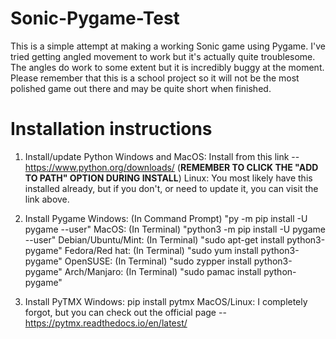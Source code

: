 # Sonic-Pygame-Test
This is a simple attempt at making a working Sonic game using Pygame. I've tried getting angled movement to work but it's actually quite troublesome. The angles do work to some extent but it is incredibly buggy at the moment. Please remember that this is a school project so it will not be the most polished game out there and may be quite short when finished.

# Installation instructions
1. Install/update Python
  Windows and MacOS: Install from this link -- https://www.python.org/downloads/
  (**REMEMBER TO CLICK THE "ADD TO PATH" OPTION DURING INSTALL**)
  Linux: You most likely have this installed already, but if you don't, or need to update it, you can visit the link above.

2. Install Pygame
   Windows: (In Command Prompt) "py -m pip install -U pygame --user"
   MacOS: (In Terminal) "python3 -m pip install -U pygame --user"
   Debian/Ubuntu/Mint: (In Terminal) "sudo apt-get install python3-pygame"
   Fedora/Red hat: (In Terminal) "sudo yum install python3-pygame"
   OpenSUSE: (In Terminal) "sudo zypper install python3-pygame"
   Arch/Manjaro: (In Terminal) "sudo pamac install python-pygame"

3. Install PyTMX
   Windows: pip install pytmx
   MacOS/Linux: I completely forgot, but you can check out the official page -- https://pytmx.readthedocs.io/en/latest/
